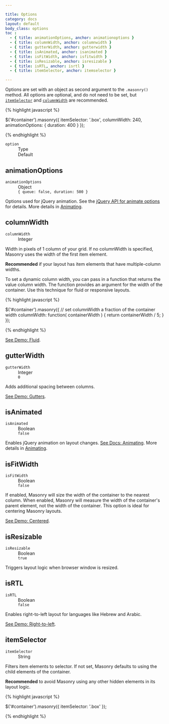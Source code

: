 ```yaml
---

title: Options
category: docs
layout: default
body_class: options
toc :
  - { title: animationOptions, anchor: animationoptions }
  - { title: columnWidth, anchor: columnwidth }
  - { title: gutterWidth, anchor: gutterwidth }
  - { title: isAnimated, anchor: isanimated }
  - { title: isFitWidth, anchor: isfitwidth }
  - { title: isResizable, anchor: isresizable }
  - { title: isRTL, anchor: isrtl }
  - { title: itemSelector, anchor: itemselector }

---
```


Options are set with an object as second argument to the `.masonry()` method. All options are optional, and do not need to be set, but [`itemSelector`](#itemselector) and [`columnWidth`](#columnwidth) are recommended.

{% highlight javascript %}

$('#container').masonry({
  itemSelector: '.box',
  columnWidth: 240,
  animationOptions: {
    duration: 400
  }
});

{% endhighlight %}

<dl class="header clearfix">
  <dt><code>option</code></dt>
  <dd class="option-type">Type</dd>
  <dd class="default">Default</dd>
</dl>

## animationOptions

<dl class="clearfix">
  <dt><code>animationOptions</code></dt>
  <dd class="option-type">Object</dd>
  <dd class="default"><code>{ queue: <span class="kc">false</span>, duration: <span class="mi">500</span> }</code></dd>
</dl>

Options used for jQuery animation. See the [jQuery API for animate options](http://api.jquery.com/animate/#animate-properties-options) for details. More details in [Animating](animating.html).

## columnWidth

<dl class="clearfix">
  <dt><code>columnWidth</code></dt>
  <dd class="option-type">Integer</dd>
</dl>

Width in pixels of 1 column of your grid. If no columnWidth is specified, Masonry uses the width of the first item element.

**Recommended** if your layout has item elements that have multiple-column widths.

To set a dynamic column width, you can pass in a function that returns the value column width. The function provides an argument for the width of the container. Use this technique for fluid or responsive layouts.

{% highlight javascript %}

$('#container').masonry({
  // set columnWidth a fraction of the container width
  columnWidth: function( containerWidth ) {
    return containerWidth / 5;
  }
});

{% endhighlight %}

[See Demo: Fluid](../demos/fluid.html).

## gutterWidth

<dl class="clearfix">
  <dt><code>gutterWidth</code></dt>
  <dd class="option-type">Integer</dd>
  <dd class="default"><code><span class="mi">0</span></code></dd>
</dl>

Adds additional spacing between columns.

[See Demo: Gutters](../demos/gutters.html).

## isAnimated

<dl class="clearfix">
  <dt><code>isAnimated</code></dt>
  <dd class="option-type">Boolean</dd>
  <dd class="default"><code><span class="kc">false</span></code></dd>
</dl>

Enables jQuery animation on layout changes. [See Docs: Animating](animating.html). More details in [Animating](animating.html).

## isFitWidth

<dl class="clearfix">
  <dt><code>isFitWidth</code></dt>
  <dd class="option-type">Boolean</dd>
  <dd class="default"><code><span class="kc">false</span></code></dd>
</dl>

If enabled, Masonry will size the width of the container to the nearest column. When enabled, Masonry will measure the width of the container's parent element, not the width of the container. This option is ideal for centering Masonry layouts.

[See Demo: Centered](../demos/centered.html).

## isResizable

<dl class="clearfix">
  <dt><code>isResizable</code></dt>
  <dd class="option-type">Boolean</dd>
  <dd class="default"><code><span class="kc">true</span></code></dd>
</dl>

Triggers layout logic when browser window is resized.

## isRTL

<dl class="clearfix">
  <dt><code>isRTL</code></dt>
  <dd class="option-type">Boolean</dd>
  <dd class="default"><code><span class="kc">false</span></code></dd>
</dl>

Enables right-to-left layout for languages like Hebrew and Arabic.

[See Demo: Right-to-left](../demos/right-to-left.html).

## itemSelector

<dl class="clearfix">
  <dt><code>itemSelector</code></dt>
  <dd class="option-type">String</dd>
</dl>

Filters item elements to selector. If not set, Masonry defaults to using the child elements of the container.

**Recommended** to avoid Masonry using any other hidden elements in its layout logic.

{% highlight javascript %}

$('#container').masonry({ itemSelector: '.box' });

{% endhighlight %}